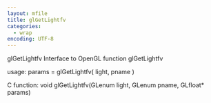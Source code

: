 ```yaml
---
layout: mfile
title: glGetLightfv
categories:
  - wrap
encoding: UTF-8
---
```


glGetLightfv  Interface to OpenGL function glGetLightfv

usage:  params = glGetLightfv( light, pname )

C function:  void glGetLightfv(GLenum light, GLenum pname, GLfloat\* params)